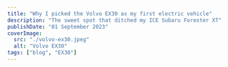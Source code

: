 ```yaml
---
title: "Why I picked the Volvo EX30 as my first electric vehicle"
description: "The sweet spot that ditched my ICE Subaru Forester XT"
publishDate: "01 September 2023"
coverImage:
  src: "./volvo-ex30.jpeg"
  alt: "Volvo EX30"
tags: ["blog", "EX30"]
---
```

